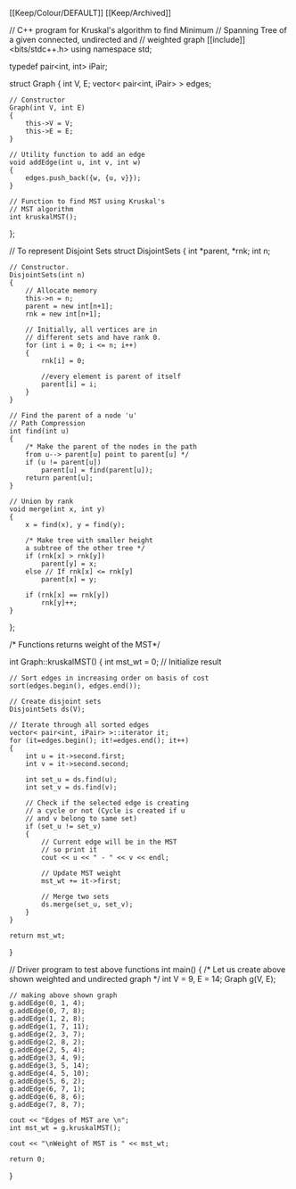 [[Keep/Colour/DEFAULT]] [[Keep/Archived]] 

// C++ program for Kruskal's algorithm to find Minimum
// Spanning Tree of a given connected, undirected and
// weighted graph
[[include]]<bits/stdc++.h>
using namespace std;

typedef pair<int, int> iPair;

struct Graph
{
	int V, E;
	vector< pair<int, iPair> > edges;

	// Constructor
	Graph(int V, int E)
	{
		this->V = V;
		this->E = E;
	}

	// Utility function to add an edge
	void addEdge(int u, int v, int w)
	{
		edges.push_back({w, {u, v}});
	}

	// Function to find MST using Kruskal's
	// MST algorithm
	int kruskalMST();
};

// To represent Disjoint Sets
struct DisjointSets
{
	int *parent, *rnk;
	int n;

	// Constructor.
	DisjointSets(int n)
	{
		// Allocate memory
		this->n = n;
		parent = new int[n+1];
		rnk = new int[n+1];

		// Initially, all vertices are in
		// different sets and have rank 0.
		for (int i = 0; i <= n; i++)
		{
			rnk[i] = 0;

			//every element is parent of itself
			parent[i] = i;
		}
	}

	// Find the parent of a node 'u'
	// Path Compression
	int find(int u)
	{
		/* Make the parent of the nodes in the path
		from u--> parent[u] point to parent[u] */
		if (u != parent[u])
			parent[u] = find(parent[u]);
		return parent[u];
	}

	// Union by rank
	void merge(int x, int y)
	{
		x = find(x), y = find(y);

		/* Make tree with smaller height
		a subtree of the other tree */
		if (rnk[x] > rnk[y])
			parent[y] = x;
		else // If rnk[x] <= rnk[y]
			parent[x] = y;

		if (rnk[x] == rnk[y])
			rnk[y]++;
	}
};

/* Functions returns weight of the MST*/

int Graph::kruskalMST()
{
	int mst_wt = 0; // Initialize result

	// Sort edges in increasing order on basis of cost
	sort(edges.begin(), edges.end());

	// Create disjoint sets
	DisjointSets ds(V);

	// Iterate through all sorted edges
	vector< pair<int, iPair> >::iterator it;
	for (it=edges.begin(); it!=edges.end(); it++)
	{
		int u = it->second.first;
		int v = it->second.second;

		int set_u = ds.find(u);
		int set_v = ds.find(v);

		// Check if the selected edge is creating
		// a cycle or not (Cycle is created if u
		// and v belong to same set)
		if (set_u != set_v)
		{
			// Current edge will be in the MST
			// so print it
			cout << u << " - " << v << endl;

			// Update MST weight
			mst_wt += it->first;

			// Merge two sets
			ds.merge(set_u, set_v);
		}
	}

	return mst_wt;
}

// Driver program to test above functions
int main()
{
	/* Let us create above shown weighted
	and undirected graph */
	int V = 9, E = 14;
	Graph g(V, E);

	// making above shown graph
	g.addEdge(0, 1, 4);
	g.addEdge(0, 7, 8);
	g.addEdge(1, 2, 8);
	g.addEdge(1, 7, 11);
	g.addEdge(2, 3, 7);
	g.addEdge(2, 8, 2);
	g.addEdge(2, 5, 4);
	g.addEdge(3, 4, 9);
	g.addEdge(3, 5, 14);
	g.addEdge(4, 5, 10);
	g.addEdge(5, 6, 2);
	g.addEdge(6, 7, 1);
	g.addEdge(6, 8, 6);
	g.addEdge(7, 8, 7);

	cout << "Edges of MST are \n";
	int mst_wt = g.kruskalMST();

	cout << "\nWeight of MST is " << mst_wt;

	return 0;
}

